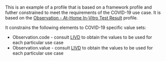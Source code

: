 This is an example of a profile that is based on a framework profile and futher constrained to meet the requirements of the COVID-19 use case. It is based on the [Observation - At-Home In-Vitro Test Result](StructureDefinition-Observation-at-home-in-vitro-test-result.html) profile. 

It constrains the following elements to COVID-19 specific value sets:
* Observation.code - consult [LIVD](https://www.cdc.gov/csels/dls/livd-codes.html) to obtain the values to be used for each particular use case
* Observation.value - consult [LIVD](https://www.cdc.gov/csels/dls/livd-codes.html) to obtain the values to be used for each particular use case